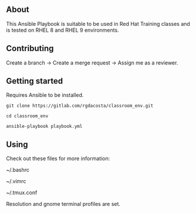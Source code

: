 ## About

This Ansible Playbook is suitable to be used in Red Hat Training classes and is tested on RHEL 8 and RHEL 9 environments. 

## Contributing

Create a branch -> Create a merge request -> Assign me as a reviewer.

## Getting started

Requires Ansible to be installed.

```
git clone https://gitlab.com/rgdacosta/classroom_env.git

cd classroom_env

ansible-playbook playbook.yml
```

## Using

Check out these files for more information:

~/.bashrc

~/.vimrc

~/.tmux.conf

Resolution and gnome terminal profiles are set.


